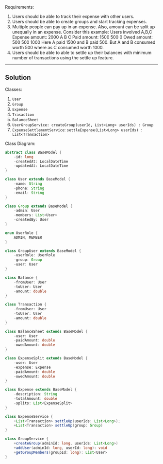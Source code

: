 Requirements:

1. Users should be able to track their expense with other users.
2. Users should be able to create groups and start tracking expenses.
3. Multiple people can pay up in an expense. Also, amount can be split up unequally in an expense. Consider this example: Users involved A,B,C Expense amount: 2000 A B C Paid amount: 1500 500 0 Owed amount: 500 500 1000 Here A paid 1500 and B paid 500. But A and B consumed worth 500 where as C consumed worth 1000.
4. Users should be able to able to settle up their balances with minimum number of transactions using the settle up feature.

---

## Solution

Classes: 
1. `User`
2. `Group`
3. `Expense`
4. `Trasaction`
5. `BalanceSheet`
6. `UserGroupService: createGroup(userId, List<Long> userIds) : Group`
7. `ExpenseSettlementService`: `settleExpense(List<Long> userIds) : List<Transaction>`



Class Diagram: 

```java
abstract class BaseModel {
	-id: long
	-createdAt: LocalDateTime
	-updatedAt: LocalDateTime
}

class User extends BaseModel {
	-name: String
	-phone: String
	-email: String 
}

class Group extends BaseModel {
	-admin: User
	-members: List<User>
	-createdBy: User
}

enum UserRole {
	ADMIN, MEMBER
}

class GroupUser extends BaseModel {
	-userRole: UserRole
	-group: Group
	-user: User
}

class Balance {
	-fromUser: User
	-toUser: User
	-amount: double
}

class Transaction {
	-fromUser: User
	-toUser: User
	-amount: double
}

class BalanceSheet extends BaseModel {
	-user: User
	-paidAmount: double
	-owedAmount: double
}

class ExpenseSplit extends BaseModel {
	-user: User
	-expense: Expense
	-paidAmount: double
	-owedAmount: double
}

class Expense extends BaseModel {
	-description: String
	-totalAmount: double
	-splits: List<ExpenseSplit> 
}

class ExpenseService {
	+List<Transaction> settleUp(userIds: List<Long>);
	+List<Transaction> settleUp(group: Group)
}

class GroupService {
	+createGroup(adminId: long, userIds: List<Long>)
	+addUser(adminId: long, userId: long): void
	+getGroupMembers(groupId: long): List<User>
}
```